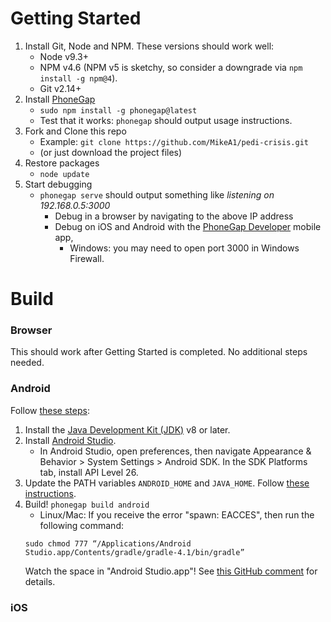 # Getting Started

1. Install Git, Node and NPM. These versions should work well:
   - Node v9.3+
   - NPM v4.6 (NPM v5 is sketchy, so consider a downgrade via `npm install -g npm@4`).
   - Git v2.14+
2. Install [PhoneGap](http://docs.phonegap.com/getting-started/1-install-phonegap/cli/)
   - `sudo npm install -g phonegap@latest`
   - Test that it works: `phonegap` should output usage instructions. 
3. Fork and Clone this repo 
   - Example: `git clone https://github.com/MikeA1/pedi-crisis.git`
   - (or just download the project files)
4. Restore packages
   - `node update`
5. Start debugging
   - `phonegap serve` should output something like _listening on 192.168.0.5:3000_
      - Debug in a browser by navigating to the above IP address
      - Debug on iOS and Android with the [PhoneGap Developer](http://docs.phonegap.com/getting-started/2-install-mobile-app/) mobile app, 
         - Windows: you may need to open port 3000 in Windows Firewall.

# Build

### Browser
This should work after Getting Started is completed. No additional steps needed.

### Android
Follow [these steps](https://cordova.apache.org/docs/en/latest/guide/platforms/android/index.html#requirements-and-support):
1. Install the [Java Development Kit (JDK)](http://www.oracle.com/technetwork/java/javase/downloads/jdk8-downloads-2133151.html) v8 or later.
2. Install [Android Studio](https://developer.android.com/studio/index.html).
   - In Android Studio, open preferences, then navigate Appearance & Behavior > System Settings > Android SDK. In the SDK Platforms tab, install API Level 26.
3. Update the PATH variables `ANDROID_HOME` and `JAVA_HOME`. Follow [these instructions](https://cordova.apache.org/docs/en/latest/guide/platforms/android/index.html#setting-environment-variables).
4. Build! `phonegap build android`
   - Linux/Mac: If you receive the error "spawn: EACCES", then run the following command: 
   ```
   sudo chmod 777 “/Applications/Android Studio.app/Contents/gradle/gradle-4.1/bin/gradle”
   ```
   Watch the space in "Android Studio.app"! See [this GitHub comment](https://github.com/ionic-team/ionic-cli/issues/2835#issuecomment-340200015) for details.


### iOS


